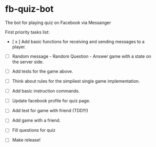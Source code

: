 # fb-quiz-bot
The bot for playing quiz on Facebook via Messanger

First priority tasks list: 

- [ x ] Add basic functions for receiving and sending messages to a player.
- [ ] Random message - Random Question - Answer game with a state on the server side.
- [ ] Add tests for the game above. 
- [ ] Think about rules for the simpliest single game implementation.
- [ ] Add basic instruction commands.
- [ ] Update facebook profile for quiz page.
- [ ] Add test for game with friend (TDD!!!)
- [ ] Add game with a friend.
- [ ] Fill questions for quiz
- [ ] Make release!

